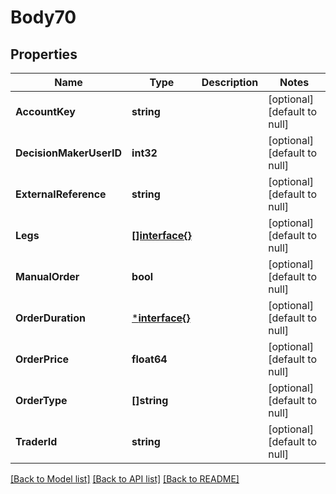 # Body70

## Properties
Name | Type | Description | Notes
------------ | ------------- | ------------- | -------------
**AccountKey** | **string** |  | [optional] [default to null]
**DecisionMakerUserID** | **int32** |  | [optional] [default to null]
**ExternalReference** | **string** |  | [optional] [default to null]
**Legs** | [**[]interface{}**](interface{}.md) |  | [optional] [default to null]
**ManualOrder** | **bool** |  | [optional] [default to null]
**OrderDuration** | [***interface{}**](interface{}.md) |  | [optional] [default to null]
**OrderPrice** | **float64** |  | [optional] [default to null]
**OrderType** | **[]string** |  | [optional] [default to null]
**TraderId** | **string** |  | [optional] [default to null]

[[Back to Model list]](../README.md#documentation-for-models) [[Back to API list]](../README.md#documentation-for-api-endpoints) [[Back to README]](../README.md)

